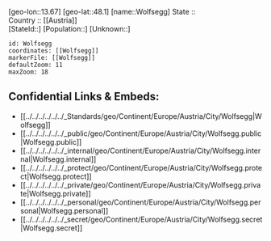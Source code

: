 ﻿---
location: [48.1,13.67] 
mapzoom: [7,12] 
mapmarker: city 
type: City
tags:
- geo/City


SpocWebEntityId: 35686
isDeleted: false
confidential: public

---
[geo-lon::13.67] 
[geo-lat::48.1] 
[name::Wolfsegg] 
State ::  
Country :: [[Austria]]  
[StateId::] 
[Population::] 
[Unknown::] 


```leaflet
id: Wolfsegg
coordinates: [[Wolfsegg]] 
markerFile: [[Wolfsegg]] 
defaultZoom: 11 
maxZoom: 18
```


## Confidential Links & Embeds: 
- [[../../../../../../_Standards/geo/Continent/Europe/Austria/City/Wolfsegg|Wolfsegg]] 
- [[../../../../../../_public/geo/Continent/Europe/Austria/City/Wolfsegg.public|Wolfsegg.public]] 
- [[../../../../../../_internal/geo/Continent/Europe/Austria/City/Wolfsegg.internal|Wolfsegg.internal]] 
- [[../../../../../../_protect/geo/Continent/Europe/Austria/City/Wolfsegg.protect|Wolfsegg.protect]] 
- [[../../../../../../_private/geo/Continent/Europe/Austria/City/Wolfsegg.private|Wolfsegg.private]] 
- [[../../../../../../_personal/geo/Continent/Europe/Austria/City/Wolfsegg.personal|Wolfsegg.personal]] 
- [[../../../../../../_secret/geo/Continent/Europe/Austria/City/Wolfsegg.secret|Wolfsegg.secret]] 
